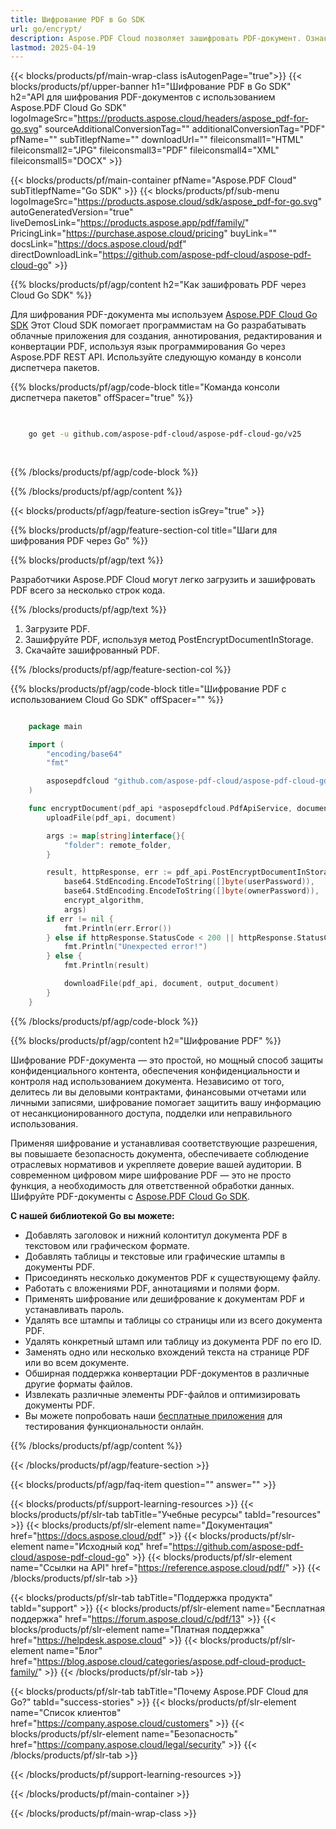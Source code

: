 ```yaml
---
title: Шифрование PDF в Go SDK
url: go/encrypt/
description: Aspose.PDF Cloud позволяет зашифровать PDF-документ. Ознакомьтесь с исходным кодом на Go для шифрования PDF-файла.
lastmod: 2025-04-19
---
```


{{< blocks/products/pf/main-wrap-class isAutogenPage="true">}}
{{< blocks/products/pf/upper-banner h1="Шифрование PDF в Go SDK" h2="API для шифрования PDF-документов с использованием Aspose.PDF Cloud Go SDK" logoImageSrc="https://products.aspose.cloud/headers/aspose_pdf-for-go.svg" sourceAdditionalConversionTag="" additionalConversionTag="PDF" pfName="" subTitlepfName="" downloadUrl="" fileiconsmall1="HTML" fileiconsmall2="JPG" fileiconsmall3="PDF" fileiconsmall4="XML" fileiconsmall5="DOCX" >}}

{{< blocks/products/pf/main-container pfName="Aspose.PDF Cloud" subTitlepfName="Go SDK" >}}
{{< blocks/products/pf/sub-menu logoImageSrc="https://products.aspose.cloud/sdk/aspose_pdf-for-go.svg"
autoGeneratedVersion="true"
liveDemosLink="https://products.aspose.app/pdf/family/" PricingLink="https://purchase.aspose.cloud/pricing" buyLink="" docsLink="https://docs.aspose.cloud/pdf"  directDownloadLink="https://github.com/aspose-pdf-cloud/aspose-pdf-cloud-go" >}}

{{% blocks/products/pf/agp/content h2="Как зашифровать PDF через Cloud Go SDK" %}}

Для шифрования PDF-документа мы используем
[Aspose.PDF Cloud Go SDK](https://products.aspose.cloud/pdf/go/)
Этот Cloud SDK помогает программистам на Go разрабатывать облачные приложения для создания, аннотирования, редактирования и конвертации PDF, используя язык программирования Go через Aspose.PDF REST API. Используйте следующую команду в консоли диспетчера пакетов.

{{% blocks/products/pf/agp/code-block title="Команда консоли диспетчера пакетов" offSpacer="true" %}}

```bash

     
    go get -u github.com/aspose-pdf-cloud/aspose-pdf-cloud-go/v25
     
     
```

{{% /blocks/products/pf/agp/code-block %}}

{{% /blocks/products/pf/agp/content %}}

{{< blocks/products/pf/agp/feature-section isGrey="true" >}}

{{% blocks/products/pf/agp/feature-section-col title="Шаги для шифрования PDF через Go" %}}

{{% blocks/products/pf/agp/text %}}

Разработчики Aspose.PDF Cloud могут легко загрузить и зашифровать PDF всего за несколько строк кода.

{{% /blocks/products/pf/agp/text %}}

1. Загрузите PDF.
1. Зашифруйте PDF, используя метод PostEncryptDocumentInStorage.
1. Скачайте зашифрованный PDF.

{{% /blocks/products/pf/agp/feature-section-col %}}

{{% blocks/products/pf/agp/code-block title="Шифрование PDF с использованием Cloud Go SDK" offSpacer="" %}}

```go

    package main

    import (
        "encoding/base64"
        "fmt"

        asposepdfcloud "github.com/aspose-pdf-cloud/aspose-pdf-cloud-go/v25"
    )

    func encryptDocument(pdf_api *asposepdfcloud.PdfApiService, document string, output_document string, userPassword string, ownerPassword string, encrypt_algorithm string, remote_folder string) {
        uploadFile(pdf_api, document)

        args := map[string]interface{}{
            "folder": remote_folder,
        }

        result, httpResponse, err := pdf_api.PostEncryptDocumentInStorage(document,
            base64.StdEncoding.EncodeToString([]byte(userPassword)),
            base64.StdEncoding.EncodeToString([]byte(ownerPassword)),
            encrypt_algorithm,
            args)
        if err != nil {
            fmt.Println(err.Error())
        } else if httpResponse.StatusCode < 200 || httpResponse.StatusCode > 299 {
            fmt.Println("Unexpected error!")
        } else {
            fmt.Println(result)

            downloadFile(pdf_api, document, output_document)
        }
    }
```

{{% /blocks/products/pf/agp/code-block %}}

{{% blocks/products/pf/agp/content h2="Шифрование PDF" %}}

Шифрование PDF-документа — это простой, но мощный способ защиты конфиденциального контента, обеспечения конфиденциальности и контроля над использованием документа. Независимо от того, делитесь ли вы деловыми контрактами, финансовыми отчетами или личными записями, шифрование помогает защитить вашу информацию от несанкционированного доступа, подделки или неправильного использования.

Применяя шифрование и устанавливая соответствующие разрешения, вы повышаете безопасность документа, обеспечиваете соблюдение отраслевых нормативов и укрепляете доверие вашей аудитории. В современном цифровом мире шифрование PDF — это не просто функция, а необходимость для ответственной обработки данных.
Шифруйте PDF-документы с [Aspose.PDF Cloud Go SDK](https://products.aspose.cloud/pdf/go/).

**С нашей библиотекой Go вы можете:**

+ Добавлять заголовок и нижний колонтитул документа PDF в текстовом или графическом формате.
+ Добавлять таблицы и текстовые или графические штампы в документы PDF.
+ Присоединять несколько документов PDF к существующему файлу.
+ Работать с вложениями PDF, аннотациями и полями форм.
+ Применять шифрование или дешифрование к документам PDF и устанавливать пароль.
+ Удалять все штампы и таблицы со страницы или из всего документа PDF.
+ Удалять конкретный штамп или таблицу из документа PDF по его ID.
+ Заменять одно или несколько вхождений текста на странице PDF или во всем документе.
+ Обширная поддержка конвертации PDF-документов в различные другие форматы файлов.
+ Извлекать различные элементы PDF-файлов и оптимизировать документы PDF.
+ Вы можете попробовать наши [бесплатные приложения](https://products.aspose.app/pdf/family/) для тестирования функциональности онлайн.

{{% /blocks/products/pf/agp/content %}}

{{< /blocks/products/pf/agp/feature-section >}}

{{< blocks/products/pf/agp/faq-item question="" answer="" >}}

{{< blocks/products/pf/support-learning-resources >}}
{{< blocks/products/pf/slr-tab tabTitle="Учебные ресурсы" tabId="resources" >}}
{{< blocks/products/pf/slr-element name="Документация" href="https://docs.aspose.cloud/pdf" >}}
{{< blocks/products/pf/slr-element name="Исходный код" href="https://github.com/aspose-pdf-cloud/aspose-pdf-cloud-go" >}}
{{< blocks/products/pf/slr-element name="Ссылки на API" href="https://reference.aspose.cloud/pdf/" >}}
{{< /blocks/products/pf/slr-tab >}}

{{< blocks/products/pf/slr-tab tabTitle="Поддержка продукта" tabId="support" >}}
{{< blocks/products/pf/slr-element name="Бесплатная поддержка" href="https://forum.aspose.cloud/c/pdf/13" >}}
{{< blocks/products/pf/slr-element name="Платная поддержка" href="https://helpdesk.aspose.cloud" >}}
{{< blocks/products/pf/slr-element name="Блог" href="https://blog.aspose.cloud/categories/aspose.pdf-cloud-product-family/" >}}
{{< /blocks/products/pf/slr-tab >}}

{{< blocks/products/pf/slr-tab tabTitle="Почему Aspose.PDF Cloud для Go?" tabId="success-stories" >}}
{{< blocks/products/pf/slr-element name="Список клиентов" href="https://company.aspose.cloud/customers" >}}
{{< blocks/products/pf/slr-element name="Безопасность" href="https://company.aspose.cloud/legal/security" >}}
{{< /blocks/products/pf/slr-tab >}}

{{< /blocks/products/pf/support-learning-resources >}}

{{< /blocks/products/pf/main-container >}}

{{< /blocks/products/pf/main-wrap-class >}}



